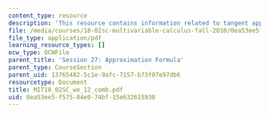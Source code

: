 ```yaml
---
content_type: resource
description: 'This resource contains information related to tangent approximation. '
file: /media/courses/18-02sc-multivariable-calculus-fall-2010/0ea53ee5f57584e074bf15e632615930_MIT18_02SC_we_12_comb.pdf
file_type: application/pdf
learning_resource_types: []
ocw_type: OCWFile
parent_title: 'Session 27: Approximation Formula'
parent_type: CourseSection
parent_uid: 13765482-5c1e-9afc-7157-b73f07e97db6
resourcetype: Document
title: MIT18_02SC_we_12_comb.pdf
uid: 0ea53ee5-f575-84e0-74bf-15e632615930
---
```

